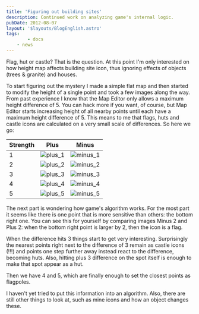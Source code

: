 ```yaml
---
title: 'Figuring out building sites'
description: Continued work on analyzing game's internal logic.
pubDate: 2012-08-07
layout: '$layouts/BlogEnglish.astro'
tags:
		- docs
    - news
---
```


Flag, hut or castle? That is the question. At this point I'm only interested on how height map affects building site icon, thus ignoring effects of objects (trees & granite) and houses.

To start figuring out the mystery I made a simple flat map and then started to modify the height of a single point and took a few images along the way. From past experience I know that the Map Editor only allows a maximum height difference of 5. You can hack more if you want, of course, but Map Editor starts increasing height of all nearby points until each have a maximum height difference of 5. This means to me that flags, huts and castle icons are calculated on a very small scale of differences. So here we go:

| Strength | Plus                                                 | Minus                                                  |
| -------- | ---------------------------------------------------- | ------------------------------------------------------ |
| 1        | ![](/wp-content/uploads/2012/08/plus_1.png 'plus_1') | ![](/wp-content/uploads/2012/08/minus_1.png 'minus_1') |
| 2        | ![](/wp-content/uploads/2012/08/plus_2.png 'plus_2') | ![](/wp-content/uploads/2012/08/minus_2.png 'minus_2') |
| 3        | ![](/wp-content/uploads/2012/08/plus_3.png 'plus_3') | ![](/wp-content/uploads/2012/08/minus_3.png 'minus_3') |
| 4        | ![](/wp-content/uploads/2012/08/plus_4.png 'plus_4') | ![](/wp-content/uploads/2012/08/minus_4.png 'minus_4') |
| 5        | ![](/wp-content/uploads/2012/08/plus_5.png 'plus_5') | ![](/wp-content/uploads/2012/08/minus_5.png 'minus_5') |

The next part is wondering how game's algorithm works. For the most part it seems like there is one point that is more sensitive than others: the bottom right one. You can see this for yourself by comparing images Minus 2 and Plus 2: when the bottom right point is larger by 2, then the icon is a flag.

When the difference hits 3 things start to get very interesting. Surprisingly the nearest points right next to the difference of 3 remain as castle icons (!!!) and points one step further away instead react to the difference, becoming huts. Also, hitting plus 3 difference on the spot itself is enough to make that spot appear as a hut.

Then we have 4 and 5, which are finally enough to set the closest points as flagpoles.

I haven't yet tried to put this information into an algorithm. Also, there are still other things to look at, such as mine icons and how an object changes these.
